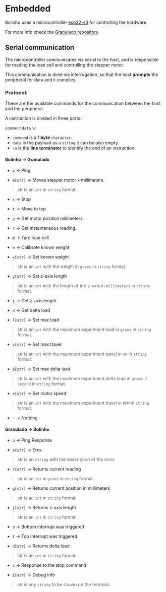 <!--
 Copyright (C) 2023 Hefestus
 
 This file is part of Bolinho.
 
 Bolinho is free software: you can redistribute it and/or modify
 it under the terms of the GNU General Public License as published by
 the Free Software Foundation, either version 3 of the License, or
 (at your option) any later version.
 
 Bolinho is distributed in the hope that it will be useful,
 but WITHOUT ANY WARRANTY; without even the implied warranty of
 MERCHANTABILITY or FITNESS FOR A PARTICULAR PURPOSE.  See the
 GNU General Public License for more details.
 
 You should have received a copy of the GNU General Public License
 along with Bolinho.  If not, see <http://www.gnu.org/licenses/>.
-->

# Embedded

Bolinho uses a microcontroller [esp32-s3](https://www.espressif.com/en/products/socs/esp32-s3) for controlling the hardware.

For more info check the [Granulado repository](https://github.com/HefestusTec/granulado).

## Serial communication
The microcontroller communicates via serial to the host, and is responsible for reading the load cell and controlling the stepper motor.

This communication is done via interrogation, so that the host **prompts** the peripheral for data and it complies.

### Protocol:

These are the available commands for the communication between the host and the peripheral.

A instruction is divided in three parts:

`command` `data` `\n`


* `command` is a **1 byte** `character`.
* `data` is the payload as a `string` it can be also empty.
* `\n` is the **line terminator** to identify the end of an instruction.

####  Bolinho -> Granulado

* `p` -> Ping 

* `m[str]` -> Moves stepper motor x millimeters. 
> str is an `int` in `string` format.

* `s` -> Stop 

* `t` -> Move to top 

* `g` -> Get motor position millimeters. 

* `r` -> Get instantaneous reading. 

* `@` -> Tare load cell 

* `w` -> Calibrate known weight 

* `x[str]` -> Set known weight 
> str is an `int` with the weight in `grams` in `string` format.

* `y[str]` -> Set z-axis length 
> str is an `int` with the length of the z-axis in `millimeters` in `string` format.

* `j` -> Get z-axis length 

* `d` -> Get delta load 

* `l[str]` -> Set max load 
> str is an `int` with the maximum experiment load in `grams` in `string` format.

* `v[str]` -> Set max travel 
> str is an `int` with the maximum experiment travel in `mm` in `string` format.

* `a[str]` -> Set max delta load 
> str is an `int` with the maximum experiment delta load in `grams / second` in `string` format.

* `e[str]` -> Set motor speed 
> str is an `int` with the maximum experiment travel in `RPM` in `string` format.

* `-` -> Nothing

####  Granulado -> Bolinho
* `p` -> Ping Response

* `e[str]` -> Erro.
> str is an `string` with the description of the error.

* `r[str]` -> Returns current reading
> str is an `int` in `grams` in `string` format.

* `g[str]` -> Returns current position in millimeters
> str is an `int` in `string` format.

* `j[str]` -> Returns z-axis length
> str is an `int` in `string` format.

* `b` -> Bottom interrupt was triggered

* `t` -> Top interrupt was triggered

* `d[str]` -> Returns delta load
> str is an `int` in `string` format.

* `s` -> Response to the stop command

* `i[str]` -> Debug info
> str is any `string` to be shown on the terminal.
